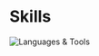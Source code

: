 <div align="center">
 
<h1 align="left">
  Skills
</h1>

<p align="left">
  <img src="https://skillicons.dev/icons?i=javascript,html,css,tailwind,mysql,laravel,php,vercel,github,react,linux" alt="Languages & Tools">
</p>

